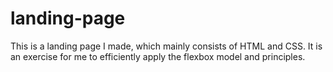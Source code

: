 # landing-page
This is a landing page I made, which mainly consists of HTML and CSS. It is an exercise for me to efficiently apply the flexbox model and principles.
